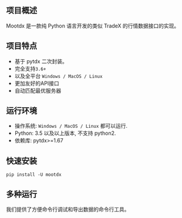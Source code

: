 ## 项目概述

Mootdx 是一款纯 Python 语言开发的类似 TradeX 的行情数据接口的实现。

## 项目特点

- 基于 pytdx 二次封装。
- 完全支持`3.6+`
- 以及全平台 `Windows / MacOS / Linux`
- 更加友好的API接口
- 自动匹配最优服务器

## 运行环境
 - 操作系统: `Windows / MacOS / Linux` 都可以运行.
 - Python: 3.5 以及以上版本, 不支持 python2.
 - 依赖库: pytdx>=1.67

## 快速安装

```shell
pip install -U mootdx
```

## 多种运行

我们提供了方便命令行调试和导出数据的命令行工具。
